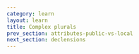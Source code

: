 ```yaml
---
category: learn
layout: learn
title: Complex plurals
prev_section: attributes-public-vs-local
next_section: declensions
---
```

